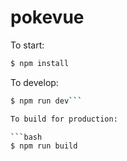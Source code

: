 # pokevue

To start:

```bash
$ npm install
```

To develop:

```bash
$ npm run dev```

To build for production:

```bash
$ npm run build
```

